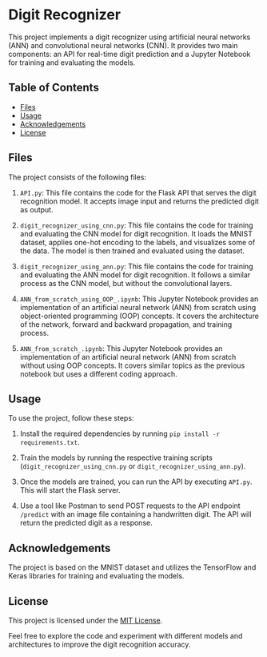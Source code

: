 # Digit Recognizer

This project implements a digit recognizer using artificial neural networks (ANN) and convolutional neural networks (CNN). It provides two main components: an API for real-time digit prediction and a Jupyter Notebook for training and evaluating the models.

## Table of Contents
- [Files](#files)
- [Usage](#usage)
- [Acknowledgements](#acknowledgements)
- [License](#license)

## Files

The project consists of the following files:

1. `API.py`: This file contains the code for the Flask API that serves the digit recognition model. It accepts image input and returns the predicted digit as output.

2. `digit_recognizer_using_cnn.py`: This file contains the code for training and evaluating the CNN model for digit recognition. It loads the MNIST dataset, applies one-hot encoding to the labels, and visualizes some of the data. The model is then trained and evaluated using the dataset.

3. `digit_recognizer_using_ann.py`: This file contains the code for training and evaluating the ANN model for digit recognition. It follows a similar process as the CNN model, but without the convolutional layers.

4. `ANN_from_scratch_using_OOP_.ipynb`: This Jupyter Notebook provides an implementation of an artificial neural network (ANN) from scratch using object-oriented programming (OOP) concepts. It covers the architecture of the network, forward and backward propagation, and training process.

5. `ANN_from_scratch_.ipynb`: This Jupyter Notebook provides an implementation of an artificial neural network (ANN) from scratch without using OOP concepts. It covers similar topics as the previous notebook but uses a different coding approach.

## Usage

To use the project, follow these steps:

1. Install the required dependencies by running `pip install -r requirements.txt`.

2. Train the models by running the respective training scripts (`digit_recognizer_using_cnn.py` or `digit_recognizer_using_ann.py`).

3. Once the models are trained, you can run the API by executing `API.py`. This will start the Flask server.

4. Use a tool like Postman to send POST requests to the API endpoint `/predict` with an image file containing a handwritten digit. The API will return the predicted digit as a response.

## Acknowledgements

The project is based on the MNIST dataset and utilizes the TensorFlow and Keras libraries for training and evaluating the models.

## License

This project is licensed under the [MIT License](LICENSE).

Feel free to explore the code and experiment with different models and architectures to improve the digit recognition accuracy.
